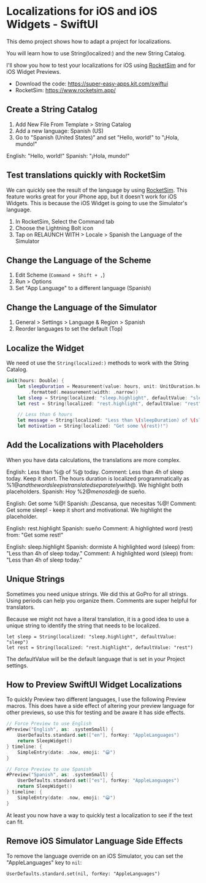 # Localizations for iOS and iOS Widgets - SwiftUI

This demo project shows how to adapt a project for localizations.

You will learn how to use String(localized:) and the new String Catalog.

I'll show you how to test your localizations for iOS using [RocketSim](https://www.rocketsim.app/) and for iOS Widget Previews.

* Download the code: https://super-easy-apps.kit.com/swiftui
* RocketSim: https://www.rocketsim.app/

## Create a String Catalog

1. Add New File From Template > String Catalog
2. Add a new language: Spanish (US)
3. Go to "Spanish (United States)" and set "Hello, world!" to "¡Hola, mundo!"

English: "Hello, world!"
Spanish: "¡Hola, mundo!"

## Test translations quickly with RocketSim

We can quickly see the result of the language by using [RocketSim](https://www.rocketsim.app/). This feature works great for your iPhone app, but it doesn't work for iOS Widgets. This is because the iOS Widget is going to use the Simulator's language.

1. In RocketSim, Select the Command tab
2. Choose the Lightning Bolt icon
3. Tap on RELAUNCH WITH > Locale > Spanish the Language of the Simulator

## Change the Language of the Scheme

1. Edit Scheme (`Command + Shift + ,`)
2. Run > Options
3. Set "App Language" to a different language (Spanish)

## Change the Language of the Simulator

1. General > Settings > Language & Region > Spanish
2. Reorder languages to set the default (Top)

## Localize the Widget

We need ot use the `String(localized:)` methods to work with the String Catalog.

```swift
init(hours: Double) {
    let sleepDuration = Measurement(value: hours, unit: UnitDuration.hours)
        .formatted(.measurement(width: .narrow))
    let sleep = String(localized: "sleep.highlight", defaultValue: "sleep")
    let rest = String(localized: "rest.highlight", defaultValue: "rest")

    // Less than 6 hours
    let message = String(localized: "Less than \(sleepDuration) of \(sleep) today.")
    let motivation = String(localized: "Get some \(rest)!")
```

## Add the Localizations with Placeholders

When you have data calculations, the translations are more complex.

English: Less than %@ of %@ today.
Comment: Less than 4h of sleep today. Keep it short. The hours duration is localized programmatically as %1$@ and the word sleep is translated separately with %2$@. We highlight both placeholders.
Spanish: Hoy %2$@ menos de %1$@ de sueño.

English: Get some %@!
Spanish: ¡Descansa, que necesitas %@!
Comment: Get some sleep! - keep it short and motivational. We highlight the placeholder.

English: rest.highlight
Spanish: sueño
Comment: A highlighted word (rest) from: "Get some rest!"

English: sleep.highlight
Spanish: dormiste A highlighted word (sleep) from: "Less than 4h of sleep today."
Comment: A highlighted word (sleep) from: "Less than 4h of sleep today."

## Unique Strings

Sometimes you need unique strings. We did this at GoPro for all strings. Using periods can help you organize them. Comments are super helpful for translators.

Because we might not have a literal translation, it is a good idea to use a unique string to identify the string that needs to be localized.

    let sleep = String(localized: "sleep.highlight", defaultValue: "sleep")
    let rest = String(localized: "rest.highlight", defaultValue: "rest")

The defaultValue will be the default language that is set in your Project settings.

## How to Preview SwiftUI Widget Localizations

To quickly Preview two different languages, I use the following Preview macros. This does have a side effect of altering your preview language for other previews, so use this for testing and be aware it has side effects.

```swift
// Force Preview to use English
#Preview("English", as: .systemSmall) {
    UserDefaults.standard.set(["en"], forKey: "AppleLanguages")
    return SleepWidget()
} timeline: {
    SimpleEntry(date: .now, emoji: "😀")
}

// Force Preview to use Spanish
#Preview("Spanish", as: .systemSmall) {
    UserDefaults.standard.set(["es"], forKey: "AppleLanguages")
    return SleepWidget()
} timeline: {
    SimpleEntry(date: .now, emoji: "😀")
}
```

At least you now have a way to quickly test a localization to see if the text can fit.

## Remove iOS Simulator Language Side Effects

To remove the language override on an iOS Simulator, you can set the "AppleLanguages" key to `nil`:

    UserDefaults.standard.set(nil, forKey: "AppleLanguages")
